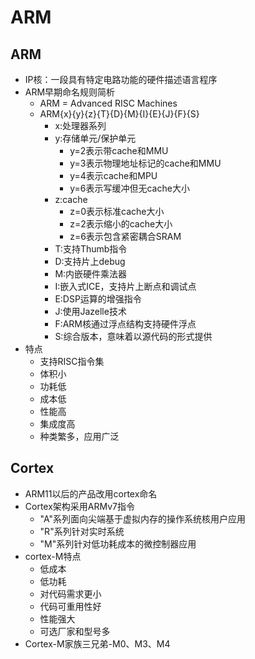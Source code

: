 <!--
 * @Copyright: https://github.com/yangjam-cn/algorithm
 * @File name: 文件名
 * @Description: 
 * @Author: yangjam
 * @Version: demo
 * @Date: 2020-06-29 15:13:56
 * @History: 修改历史列表，每条修改记录应包括修改日期、修改者及修改内容简述
 * @LastEditTime: 2020-06-29 16:07:27
--> 
# ARM
## ARM
* IP核：一段具有特定电路功能的硬件描述语言程序
* ARM早期命名规则简析
  * ARM = Advanced RISC Machines
  * ARM{x}{y}{z}{T}{D}{M}{I}{E}{J}{F}{S}
    * x:处理器系列
    * y:存储单元/保护单元
      * y=2表示带cache和MMU
      * y=3表示物理地址标记的cache和MMU
      * y=4表示cache和MPU
      * y=6表示写缓冲但无cache大小
    * z:cache
      * z=0表示标准cache大小
      * z=2表示缩小的cache大小
      * z=6表示包含紧密耦合SRAM
    * T:支持Thumb指令
    * D:支持片上debug
    * M:内嵌硬件乘法器
    * I:嵌入式ICE，支持片上断点和调试点
    * E:DSP运算的增强指令
    * J:使用Jazelle技术
    * F:ARM核通过浮点结构支持硬件浮点
    * S:综合版本，意味着以源代码的形式提供
* 特点
  * 支持RISC指令集
  * 体积小
  * 功耗低
  * 成本低
  * 性能高
  * 集成度高
  * 种类繁多，应用广泛
## Cortex
* ARM11以后的产品改用cortex命名
* Cortex架构采用ARMv7指令
  * "A"系列面向尖端基于虚拟内存的操作系统核用户应用
  * "R"系列针对实时系统
  * "M"系列针对低功耗成本的微控制器应用
* cortex-M特点
  * 低成本
  * 低功耗
  * 对代码需求更小
  * 代码可重用性好
  * 性能强大
  * 可选厂家和型号多 
* Cortex-M家族三兄弟-M0、M3、M4